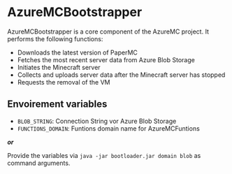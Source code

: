 # AzureMCBootstrapper

AzureMCBootstrapper is a core component of the AzureMC project. It performs the following functions:

- Downloads the latest version of PaperMC
- Fetches the most recent server data from Azure Blob Storage
- Initiates the Minecraft server
- Collects and uploads server data after the Minecraft server has stopped
- Requests the removal of the VM

## Envoirement variables
- `BLOB_STRING`: Connection String vor Azure Blob Storage
- `FUNCTIONS_DOMAIN`: Funtions domain name for AzureMCFuntions

***or***

Provide the variables via ``java -jar bootloader.jar domain blob`` as command arguments.
